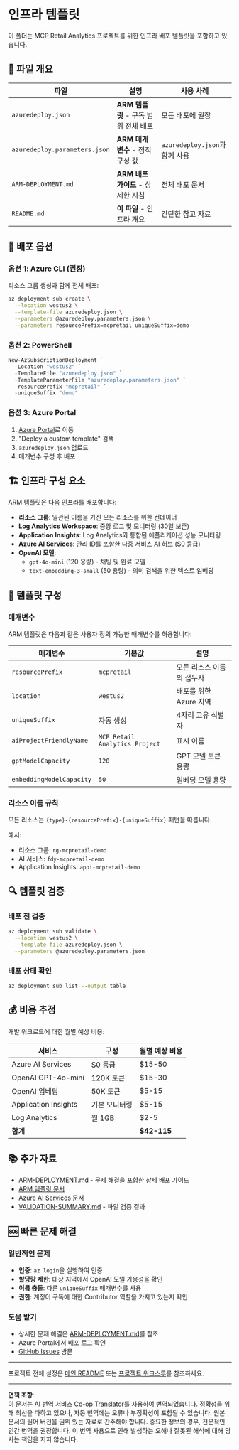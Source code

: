 <!--
CO_OP_TRANSLATOR_METADATA:
{
  "original_hash": "09c7975912db719927ad32946b55e621",
  "translation_date": "2025-09-30T13:23:07+00:00",
  "source_file": "azd/infra/README.md",
  "language_code": "ko"
}
-->
# 인프라 템플릿

이 폴더는 MCP Retail Analytics 프로젝트를 위한 인프라 배포 템플릿을 포함하고 있습니다.

## 📁 파일 개요

| 파일 | 설명 | 사용 사례 |
|------|-------------|----------|
| `azuredeploy.json` | **ARM 템플릿** - 구독 범위 전체 배포 | 모든 배포에 권장 |
| `azuredeploy.parameters.json` | **ARM 매개변수** - 정적 구성 값 | `azuredeploy.json`과 함께 사용 |
| `ARM-DEPLOYMENT.md` | **ARM 배포 가이드** - 상세한 지침 | 전체 배포 문서 |
| `README.md` | **이 파일** - 인프라 개요 | 간단한 참고 자료 |

## 🚀 배포 옵션

### 옵션 1: Azure CLI (권장)
리소스 그룹 생성과 함께 전체 배포:
```bash
az deployment sub create \
  --location westus2 \
  --template-file azuredeploy.json \
  --parameters @azuredeploy.parameters.json \
  --parameters resourcePrefix=mcpretail uniqueSuffix=demo
```

### 옵션 2: PowerShell
```powershell
New-AzSubscriptionDeployment `
  -Location "westus2" `
  -TemplateFile "azuredeploy.json" `
  -TemplateParameterFile "azuredeploy.parameters.json" `
  -resourcePrefix "mcpretail" `
  -uniqueSuffix "demo"
```

### 옵션 3: Azure Portal
1. [Azure Portal](https://portal.azure.com)로 이동
2. "Deploy a custom template" 검색
3. `azuredeploy.json` 업로드
4. 매개변수 구성 후 배포

## 🏗️ 인프라 구성 요소

ARM 템플릿은 다음 인프라를 배포합니다:

- **리소스 그룹**: 일관된 이름을 가진 모든 리소스를 위한 컨테이너
- **Log Analytics Workspace**: 중앙 로그 및 모니터링 (30일 보존)
- **Application Insights**: Log Analytics와 통합된 애플리케이션 성능 모니터링
- **Azure AI Services**: 관리 ID를 포함한 다중 서비스 AI 허브 (S0 등급)
- **OpenAI 모델**:
  - `gpt-4o-mini` (120 용량) - 채팅 및 완료 모델
  - `text-embedding-3-small` (50 용량) - 의미 검색을 위한 텍스트 임베딩

## 🔧 템플릿 구성

### 매개변수
ARM 템플릿은 다음과 같은 사용자 정의 가능한 매개변수를 허용합니다:

| 매개변수 | 기본값 | 설명 |
|-----------|---------|-------------|
| `resourcePrefix` | `mcpretail` | 모든 리소스 이름의 접두사 |
| `location` | `westus2` | 배포를 위한 Azure 지역 |
| `uniqueSuffix` | 자동 생성 | 4자리 고유 식별자 |
| `aiProjectFriendlyName` | `MCP Retail Analytics Project` | 표시 이름 |
| `gptModelCapacity` | `120` | GPT 모델 토큰 용량 |
| `embeddingModelCapacity` | `50` | 임베딩 모델 용량 |

### 리소스 이름 규칙
모든 리소스는 `{type}-{resourcePrefix}-{uniqueSuffix}` 패턴을 따릅니다.

예시:
- 리소스 그룹: `rg-mcpretail-demo`
- AI 서비스: `fdy-mcpretail-demo`
- Application Insights: `appi-mcpretail-demo`

## 🔍 템플릿 검증

### 배포 전 검증
```bash
az deployment sub validate \
  --location westus2 \
  --template-file azuredeploy.json \
  --parameters @azuredeploy.parameters.json
```

### 배포 상태 확인
```bash
az deployment sub list --output table
```

## 💰 비용 추정

개발 워크로드에 대한 월별 예상 비용:

| 서비스 | 구성 | 월별 예상 비용 |
|---------|---------------|-----------------|
| Azure AI Services | S0 등급 | $15-50 |
| OpenAI GPT-4o-mini | 120K 토큰 | $15-30 |
| OpenAI 임베딩 | 50K 토큰 | $5-15 |
| Application Insights | 기본 모니터링 | $5-15 |
| Log Analytics | 월 1GB | $2-5 |
| **합계** | | **$42-115** |

## 📚 추가 자료

- [ARM-DEPLOYMENT.md](./ARM-DEPLOYMENT.md) - 문제 해결을 포함한 상세 배포 가이드
- [ARM 템플릿 문서](https://docs.microsoft.com/en-us/azure/azure-resource-manager/templates/)
- [Azure AI Services 문서](https://docs.microsoft.com/en-us/azure/cognitive-services/)
- [VALIDATION-SUMMARY.md](./VALIDATION-SUMMARY.md) - 파일 검증 결과

## 🆘 빠른 문제 해결

### 일반적인 문제
- **인증**: `az login`을 실행하여 인증
- **할당량 제한**: 대상 지역에서 OpenAI 모델 가용성을 확인
- **이름 충돌**: 다른 `uniqueSuffix` 매개변수를 사용
- **권한**: 계정이 구독에 대한 Contributor 역할을 가지고 있는지 확인

### 도움 받기
- 상세한 문제 해결은 [ARM-DEPLOYMENT.md](./ARM-DEPLOYMENT.md)를 참조
- Azure Portal에서 배포 로그 확인
- [GitHub Issues](https://github.com/microsoft/MCP-Server-and-PostgreSQL-Sample-Retail/issues) 방문

---

프로젝트 전체 설정은 [메인 README](../../README.md) 또는 [프로젝트 워크스루](../../walkthrough/README.md)를 참조하세요.

---

**면책 조항**:  
이 문서는 AI 번역 서비스 [Co-op Translator](https://github.com/Azure/co-op-translator)를 사용하여 번역되었습니다. 정확성을 위해 최선을 다하고 있으나, 자동 번역에는 오류나 부정확성이 포함될 수 있습니다. 원본 문서의 원어 버전을 권위 있는 자료로 간주해야 합니다. 중요한 정보의 경우, 전문적인 인간 번역을 권장합니다. 이 번역 사용으로 인해 발생하는 오해나 잘못된 해석에 대해 당사는 책임을 지지 않습니다.